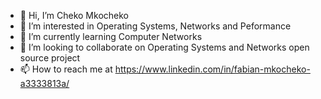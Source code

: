 - 👋 Hi, I’m Cheko Mkocheko
- 👀 I’m interested in Operating Systems, Networks and Peformance
- 🌱 I’m currently learning Computer Networks
- 💞️ I’m looking to collaborate on Operating Systems and Networks open source project
- 📫 How to reach me at https://www.linkedin.com/in/fabian-mkocheko-a3333813a/

<!---
ChekoMkocheko/ChekoMkocheko is a ✨ special ✨ repository because its `README.md` (this file) appears on your GitHub profile.
You can click the Preview link to take a look at your changes.
--->
